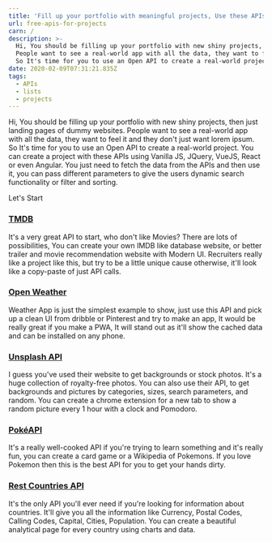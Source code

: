 ```yaml
---
title: 'Fill up your portfolio with meaningful projects, Use these APIs '
url: free-apis-for-projects
carn: /
description: >-
  Hi, You should be filling up your portfolio with new shiny projects, then just landing pages of dummy websites.
  People want to see a real-world app with all the data, they want to feel it and they don't just want lorem ipsum.
  So It's time for you to use an Open API to create a real-world project. You can create a project with these APIs using Vanilla JS, JQuery, VueJS, React or even Angular.
date: 2020-02-09T07:31:21.835Z
tags:
  - APIs
  - lists
  - projects
---
```

Hi, You should be filling up your portfolio with new shiny projects, then just landing pages of dummy websites.
People want to see a real-world app with all the data, they want to feel it and they don't just want lorem ipsum.
So It's time for you to use an Open API to create a real-world project. You can create a project with these APIs using Vanilla JS, JQuery, VueJS, React or even Angular.
You just need to fetch the data from the APIs and then use it, you can pass different parameters to give the users dynamic search functionality or filter and sorting.

Let's Start

### [TMDB](https://www.themoviedb.org/)

It's a very great API to start, who don't like Movies? There are lots of possibilities, You can create your own IMDB like database website, or better trailer and movie recommendation website with Modern UI. Recruiters really like a project like this, but try to be a little unique cause otherwise, it'll look like a copy-paste of just API calls.

### [Open Weather](https://openweathermap.org/api)

[](https://openweathermap.org/api)Weather App is just the simplest example to show, just use this API and pick up a clean UI from dribble or Pinterest and try to make an app, It would be really great if you make a PWA, It will stand out as it'll show the cached data and can be installed on any phone.

### [Unsplash API](https://unsplash.com/developers)

[](https://unsplash.com/developers)I guess you've used their website to get backgrounds or stock photos. It's a huge collection of royalty-free photos. You can also use their API, to get backgrounds and pictures by categories, sizes, search parameters, and random. You can create a chrome extension for a new tab to show a random picture every 1 hour with a clock and Pomodoro.

### [PokéAPI](https://pokeapi.co/)

It's a really well-cooked API if you're trying to learn something and it's really fun, you can create a card game or a Wikipedia of Pokemons. If you love Pokemon then this is the best API for you to get your hands dirty.

### [Rest Countries API](https://restcountries.eu/)

[](https://restcountries.eu/)It's the only API you'll ever need if you're looking for information about countries. It'll give you all the information like Currency, Postal Codes, Calling Codes, Capital, Cities, Population.  You can create a beautiful analytical page for every country using charts and data.
